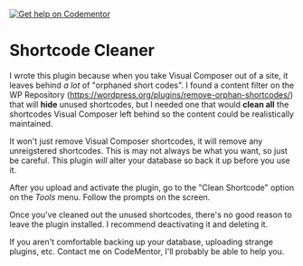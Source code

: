  [![Get help on Codementor](https://cdn.codementor.io/badges/get_help_github.svg)](https://www.codementor.io/davidbrumbaugh?utm_source=github&utm_medium=button&utm_term=davidbrumbaugh&utm_campaign=github)

# Shortcode Cleaner
I wrote this plugin because when you take Visual Composer out of a site, it leaves behind *a lot* of "orphaned short codes".  I found a content filter on the WP Repository (https://wordpress.org/plugins/remove-orphan-shortcodes/) that will **hide** unused shortcodes, but I needed one that would **clean all** the shortcodes Visual Composer left behind so the content could be realistically maintained.

It won't just remove Visual Composer shortcodes, it will remove any unreigstered shortcodes.  This is may not always be what you want, so just be careful. This plugin *will*  alter your database so back it up before you use it.  

After you upload and activate the plugin, go to the "Clean Shortcode" option on the *Tools* menu.  Follow the prompts on the screen.

Once you've cleaned out the unused shortcodes, there's no good reason to leave the plugin installed. I recommend deactivating it and deleting it.

If you aren't comfortable backing up your database, uploading strange plugins, etc.  Contact me on CodeMentor, I'll probably be able to help you.
